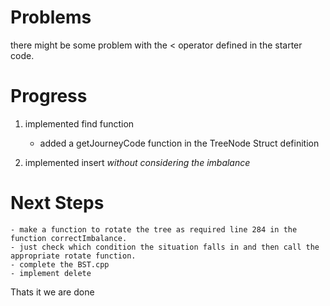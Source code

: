 # Problems 
there might be some problem with the < operator defined in the starter code.

# Progress
1. implemented find function
    - added a getJourneyCode function in the TreeNode Struct definition

2. implemented insert *without considering the imbalance*


# Next Steps
    - make a function to rotate the tree as required line 284 in the function correctImbalance.
    - just check which condition the situation falls in and then call the appropriate rotate function.
    - complete the BST.cpp
    - implement delete
Thats it we are done